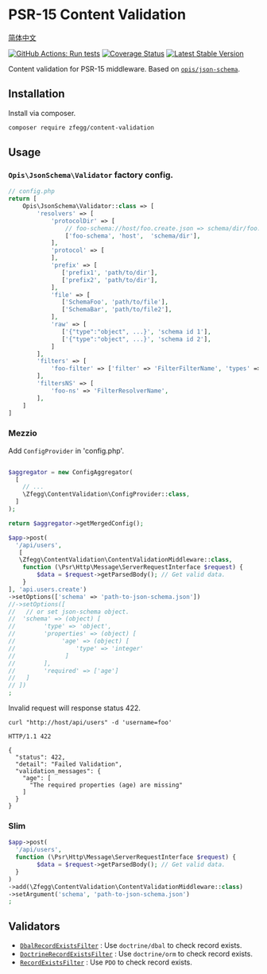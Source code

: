 PSR-15 Content Validation
===========================

[简体中文](README-zh.md)


[![GitHub Actions: Run tests](https://github.com/zfegg/content-validation/workflows/qa/badge.svg)](https://github.com/zfegg/content-validation/actions?query=workflow%3A%22qa%22)
[![Coverage Status](https://coveralls.io/repos/github/zfegg/content-validation/badge.svg?branch=master)](https://coveralls.io/github/zfegg/content-validation?branch=master)
[![Latest Stable Version](https://poser.pugx.org/zfegg/content-validation/v/stable.png)](https://packagist.org/packages/zfegg/content-validation)

Content validation for PSR-15 middleware. 
Based on [`opis/json-schema`](https://packagist.org/packages/opis/json-schema).

Installation
-----------------------

Install via composer.

```bash
composer require zfegg/content-validation
```

Usage
--------------

### `Opis\JsonSchema\Validator` factory config.

```php
// config.php
return [
    Opis\JsonSchema\Validator::class => [
        'resolvers' => [
            'protocolDir' => [
                // foo-schema://host/foo.create.json => schema/dir/foo.create.json
                ['foo-schema', 'host',  'schema/dir'],
            ],
            'protocol' => [
            ],
            'prefix' => [
               ['prefix1', 'path/to/dir'],
               ['prefix2', 'path/to/dir'],
            ],
            'file' => [
               ['SchemaFoo', 'path/to/file'],
               ['SchemaBar', 'path/to/file2'],
            ],
            'raw' => [
               ['{"type":"object", ...}', 'schema id 1'],
               ['{"type":"object", ...}', 'schema id 2'],
            ]
        ],
        'filters' => [
            'foo-filter' => ['filter' => 'FilterFilterName', 'types' => ['integer']],
        ],
        'filtersNS' => [
            'foo-ns' => 'FilterResolverName',
        ],
    ]
]
```

### Mezzio

Add `ConfigProvider` in 'config.php'.

```php

$aggregator = new ConfigAggregator(
  [
    // ...
    \Zfegg\ContentValidation\ConfigProvider::class,
  ]
);

return $aggregator->getMergedConfig();
```


```php
$app->post(
  '/api/users', 
   [
   \Zfegg\ContentValidation\ContentValidationMiddleware::class,
    function (\Psr\Http\Message\ServerRequestInterface $request) {
        $data = $request->getParsedBody(); // Get valid data.
    }
], 'api.users.create')
->setOptions(['schema' => 'path-to-json-schema.json'])
//->setOptions([  
//   // or set json-schema object. 
//  'schema' => (object) [
//        'type' => 'object',
//        'properties' => (object) [
//             'age' => (object) [
//                 'type' => 'integer'
//              ]
//        ],
//        'required' => ['age']
//   ]
// ])
;
```

Invalid request will response status 422.

```shell
curl "http://host/api/users" -d 'username=foo'

HTTP/1.1 422

{
  "status": 422,
  "detail": "Failed Validation",
  "validation_messages": {
    "age": [
      "The required properties (age) are missing"
    ]
  }
}
```


### Slim 

```php
$app->post(
  '/api/users', 
  function (\Psr\Http\Message\ServerRequestInterface $request) {
        $data = $request->getParsedBody(); // Get valid data.
  }
)
->add(\Zfegg\ContentValidation\ContentValidationMiddleware::class)
->setArgument('schema', 'path-to-json-schema.json')
;
```


Validators
----------

- [`DbalRecordExistsFilter`](src/Opis/Filter/DbalRecordExistsFilter.php) : Use `doctrine/dbal` to check record exists.
- [`DoctrineRecordExistsFilter`](src/Opis/Filter/DoctrineRecordExistsFilter.php) : Use `doctrine/orm` to check record exists.
- [`RecordExistsFilter`](src/Opis/Filter/RecordExistsFilter.php) : Use `PDO` to check record exists.